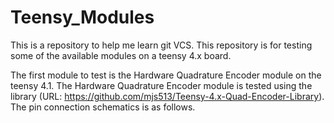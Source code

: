 # Teensy_Modules
This is a repository to help me learn git VCS. This repository is for testing some of the available modules on a teensy 4.x board.

The first module to test is the Hardware Quadrature Encoder module on the teensy 4.1.
The Hardware Quadrature Encoder module is tested using the library (URL: https://github.com/mjs513/Teensy-4.x-Quad-Encoder-Library). The pin connection schematics is as follows.

